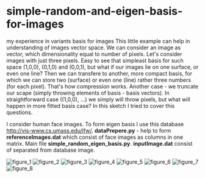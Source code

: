 # simple-random-and-eigen-basis-for-images
my experience in variants basis for images
This little example can help in understanding of images vector space. 
We can consider an image as vector, which dimensionality equal to number of pixels. Let's consider images with just three pixels. Easy to see that simpleast basis for such space (1,0,0), (0,1,0) and (0,0,1), but what if our images lie on one surface, or even one line? Then we can transfere to another, more compact basis, for which we can store two (surface) or even one (line) rather three numbers (for each pixel). That's how compression  works.
Another case - we truncate our scape (simply throwing elements of basis - basis vectors). In straightforward case ((1,0,0), ...) we simply will throw pixels, but what will happen in more fitted basis case? In this sketch I tried to cover this questions.

I consider human face images. To form eigen basis I use this database http://vis-www.cs.umass.edu/lfw/. **dataPrepere.py** - help to form **referenceImages.dat** which consist of face images as columns in one matrix. Main file **simple_random_eigen_basis.py**. **inputImage.dat** consist of separated from database image. 



![figure_1](https://cloud.githubusercontent.com/assets/19648595/25664016/5ecdfb6c-302a-11e7-85ef-cfbac1f33ae2.png)
![figure_2](https://cloud.githubusercontent.com/assets/19648595/25662323/2ca23fae-3025-11e7-8171-6b25113e37d2.png)
![figure_3](https://cloud.githubusercontent.com/assets/19648595/25662316/2c351dfc-3025-11e7-8ae7-72343657cf51.png)
![figure_4](https://cloud.githubusercontent.com/assets/19648595/25662317/2c391b0a-3025-11e7-864b-fc45dcdcd263.png)
![figure_5](https://cloud.githubusercontent.com/assets/19648595/25662318/2c3cbc1a-3025-11e7-903d-038dab0de62c.png)
![figure_6](https://cloud.githubusercontent.com/assets/19648595/25662319/2c44acea-3025-11e7-8564-dac7a2b116ec.png)
![figure_7](https://cloud.githubusercontent.com/assets/19648595/25662320/2c52ec56-3025-11e7-8ae1-e70e212a54ce.png)
![figure_8](https://cloud.githubusercontent.com/assets/19648595/25662321/2c5c9e68-3025-11e7-89a8-30435b6435d6.png)

